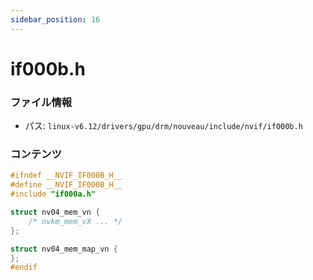 ```yaml
---
sidebar_position: 16
---
```

# if000b.h

### ファイル情報

- パス: `linux-v6.12/drivers/gpu/drm/nouveau/include/nvif/if000b.h`

### コンテンツ

```h
#ifndef __NVIF_IF000B_H__
#define __NVIF_IF000B_H__
#include "if000a.h"

struct nv04_mem_vn {
	/* nvkm_mem_vX ... */
};

struct nv04_mem_map_vn {
};
#endif

```
